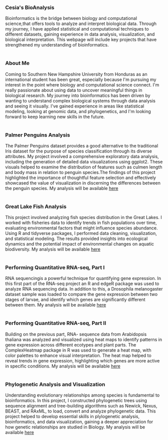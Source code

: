 ### Cesia's BioAnalysis 
Bioinformatics is the bridge between biology and computational science,that offers tools to analyze and interpret biological data. Through my journey, I have applied statistical and computational techniques to different datasets, gaining experience in data analysis, visualization, and biological interpretation. This webpage will include key projects that have strengthened my understanding of bioinformatics.
<br/>
<br/>
### About Me 
Coming to Southern New Hampshire University from Honduras as an international student has been great, especially because I'm pursuing my interest in the point where biology and computational science connect. I'm really passionate about using data to uncover meaningful things in biological research. My journey into bioinformatics has been driven by wanting to understand complex biological systems through data analysis and seeing it visually. I've gained experience in areas like statistical modeling, looking at genomic data, and phylogenetics, and I'm looking forward to keep learning new skills in the future. 
<br/>
<br/>
### Palmer Penguins Analysis 
The Palmer Penguins dataset provides a good alternative to the traditional Iris dataset for the purpose of species classification through its diverse attributes. My project involved a comprehensive exploratory data analysis, including the generation of detailed data visualizations using ggplot2. These visuals helped to examine the distribution of features such as culmen length and body mass in relation to penguin species.The findings of this project highlighted the importance of thoughtful feature selection and effectively showcased the value of visualization in discerning the differences between the penguin species.
My analysis will be available [here](https://cmendez27.github.io/BioStatisticsAnalysis/PalmerPenguins_Initial.html)
<br/>
<br/>
### Great Lake Fish Analysis 
This project involved analyzing fish species distribution in the Great Lakes. I worked with fisheries data to identify trends in fish populations over time, evaluating environmental factors that might influence species abundance. Using R and tidyverse packages, I performed data cleaning, visualization, and statistical modeling. The results provided insights into ecological dynamics and the potential impact of environmental changes on aquatic biodiversity.
My analysis will be available  [here](https://cmendez27.github.io/BioStatisticsAnalysis/Great%20Lake%20Fish%20Analysis.html)
<br/>
<br/>
### Performing Quantitative RNA-seq, Part I
RNA sequencingis a powerful technique for quantifying gene expression. In this first part of the RNA-seq project an R and edgeR package was used to analyze RNA sequencing data. In addition to this, a Drosophila melanogaster dataset sample was loaded to compare the gene expression between two stages of larvae, and identify which genes are significantly different between them.
My analysis will be available [here](https://cmendez27.github.io/BioStatisticsAnalysis/Performing%20Quantitative%20RNA-seq.html)
<br/>
<br/>
###  Performing Quantitative RNA-seq, Part II
Building on the previous part, RNA- sequence data from Arabidopsis thaliana was analyzed and visualized using heat maps to identify patterns in gene expression across different ecotypes and plant parts. The ComplexHeatmap package in R was used to generate a heat map, with color palettes to enhance visual interpretation. The heat map helped to reveal trends in gene expression, highlighting which genes are more active in specific conditions.
My analysis will be available [here](https://cmendez27.github.io/BioStatisticsAnalysis/RNA-seq%20Part%20II.html)
<br/>
<br/>
### Phylogenetic Analysis and Visualization
Understanding evolutionary relationships among species is fundamental to bioinformatics. In this project, I constructed phylogenetic trees using sequence alignment and tree-building algorithms such as Newick, Nexus, BEAST, and RAxML, to load, convert and analyze phylogenetic data. This project helped to develop essential skills in plylogenetic analysis, bioinformatics, and data visualization, gaining a deeper appreciation for how genetic relationships are studied in Biology.
My analysis will be available [here](https://cmendez27.github.io/BioStatisticsAnalysis/Phylogenetic%20Analysis%20and%20Visualization.html)
<br/>
<br/>
